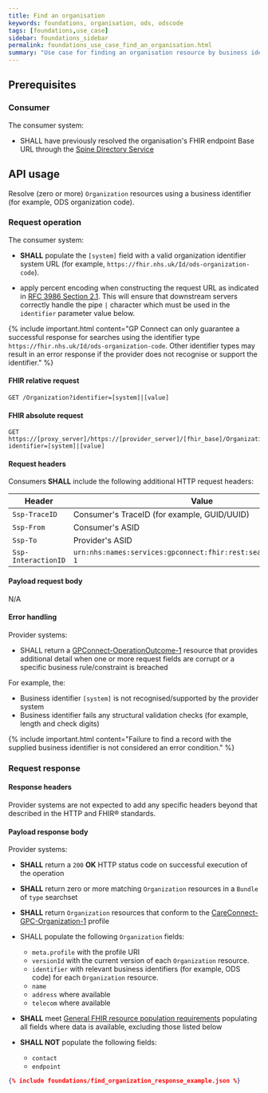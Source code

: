 ```yaml
---
title: Find an organisation
keywords: foundations, organisation, ods, odscode
tags: [foundations,use_case]
sidebar: foundations_sidebar
permalink: foundations_use_case_find_an_organisation.html
summary: "Use case for finding an organisation resource by business identity"
---
```


## Prerequisites ##

### Consumer ###

The consumer system:

- SHALL have previously resolved the organisation's FHIR endpoint Base URL through the [Spine Directory Service](integration_spine_directory_service.html)

## API usage ##

Resolve (zero or more) `Organization` resources using a business identifier (for example, ODS organization code).

### Request operation ###

The consumer system:

- **SHALL** populate the `[system]` field with a valid organization identifier system URL (for example, `https://fhir.nhs.uk/Id/ods-organization-code`).

- apply percent encoding when constructing the request URL as indicated in [RFC 3986 Section 2.1](https://tools.ietf.org/html/rfc3986#section-2.1). This will ensure that downstream servers correctly handle the pipe `|` character which must be used in the `identifier` parameter value below.

{% include important.html content="GP Connect can only guarantee a successful response for searches using the identifier type `https://fhir.nhs.uk/Id/ods-organization-code`. Other identifier types may result in an error response if the provider does not recognise or support the identifier." %}

#### FHIR relative request ####

```http
GET /Organization?identifier=[system]|[value]
```

#### FHIR absolute request ####

```http
GET https://[proxy_server]/https://[provider_server]/[fhir_base]/Organization?identifier=[system]|[value]
```

#### Request headers ####

Consumers **SHALL** include the following additional HTTP request headers:

| Header               | Value |
|----------------------|-------|
| `Ssp-TraceID`        | Consumer's TraceID (for example, GUID/UUID) |
| `Ssp-From`           | Consumer's ASID |
| `Ssp-To`             | Provider's ASID |
| `Ssp-InteractionID`  | `urn:nhs:names:services:gpconnect:fhir:rest:search:organization-1`|

#### Payload request body ####

N/A

#### Error handling ####

Provider systems:

- SHALL return a [GPConnect-OperationOutcome-1](https://fhir.nhs.uk/STU3/StructureDefinition/GPConnect-OperationOutcome-1) resource that provides additional detail when one or more request fields are corrupt or a specific business rule/constraint is breached

For example, the:

- Business identifier `[system]` is not recognised/supported by the provider system
- Business identifier fails any structural validation checks (for example, length and check digits)

{% include important.html content="Failure to find a record with the supplied business identifier is not considered an error condition." %}

### Request response ###

#### Response headers ####

Provider systems are not expected to add any specific headers beyond that described in the HTTP and FHIR&reg; standards.

#### Payload response body ####

Provider systems:

- **SHALL** return a `200` **OK** HTTP status code on successful execution of the operation
- **SHALL** return zero or more matching `Organization` resources in a `Bundle` of `type` searchset
- **SHALL** return `Organization` resources that conform to the [CareConnect-GPC-Organization-1](https://fhir.nhs.uk/STU3/StructureDefinition/CareConnect-GPC-Organization-1) profile

- SHALL populate the following `Organization` fields:
  - `meta.profile` with the profile URI
  - `versionId` with the current version of each `Organization` resource.
  - `identifier` with relevant business identifiers (for example, ODS code) for each `Organization` resource.
  - `name`
  - `address` where available
  - `telecom` where available

- **SHALL** meet [General FHIR resource population requirements](development_fhir_resource_guidance.html#general-fhir-resource-population-requirements) populating all fields where data is available, excluding those listed below

- **SHALL NOT** populate the following fields:
  - `contact`
  - `endpoint`

```json
{% include foundations/find_organization_response_example.json %}
```
